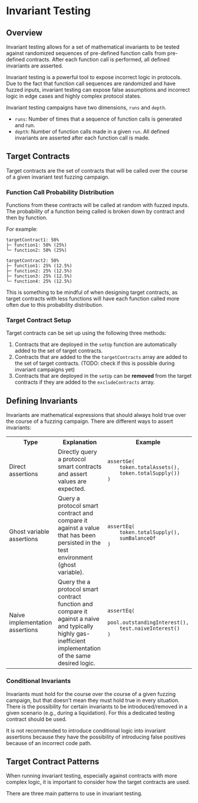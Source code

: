 # Invariant Testing
## Overview

Invariant testing allows for a set of mathematical invariants to be tested against randomized sequences of pre-defined function calls from pre-defined contracts. After each function call is performed, all defined invariants are asserted.

Invariant testing is a powerful tool to expose incorrect logic in protocols. Due to the fact that function call sequences are randomized and have fuzzed inputs, invariant testing can expose false assumptions and incorrect logic in edge cases and highly complex protocol states.

Invariant testing campaigns have two dimensions, `runs` and `depth`.
- `runs`: Number of times that a sequence of function calls is generated and run.
- `depth`: Number of function calls made in a given `run`. All defined invariants are asserted after each function call is made.

## Target Contracts

Target contracts are the set of contracts that will be called over the course of a given invariant test fuzzing campaign.

### Function Call Probability Distribution

Functions from these contracts will be called at random with fuzzed inputs. The probability of a function being called is broken down by contract and then by function.

For example:

```
targetContract1: 50%
├─ function1: 50% (25%)
└─ function2: 50% (25%)

targetContract2: 50%
├─ function1: 25% (12.5%)
├─ function2: 25% (12.5%)
├─ function3: 25% (12.5%)
└─ function4: 25% (12.5%)
```

This is something to be mindful of when designing target contracts, as target contracts with less functions will have each function called more often due to this probability distribution.

### Target Contract Setup

Target contracts can be set up using the following three methods:
1. Contracts that are deployed in the `setUp` function are automatically added to the set of target contracts.
2. Contracts that are added to the the `targetContracts` array are added to the set of target contracts. (TODO: check if this is possible during invariant campaigns yet)
3. Contracts that are deployed in the `setUp` can be **removed** from the target contracts if they are added to the `excludeContracts` array.

## Defining Invariants

Invariants are mathematical expressions that should always hold true over the course of a fuzzing campaign. There are different ways to assert invariants:

<table>
<tr><th>Type</th><th>Explanation</th><th>Example</th></tr>

<tr>

<td>Direct assertions</td>
<td>Directly query a protocol smart contracts and assert values are expected.</td>
<td>

```solidity
assertGe(
    token.totalAssets(),
    token.totalSupply())
)
```
</td>

</tr>

<tr>

<td>Ghost variable assertions</td>
<td>Query a protocol smart contract and compare it against a value that has been persisted in the test environment (ghost variable).</td>
<td>

```solidity
assertEq(
    token.totalSupply(),
    sumBalanceOf
)
```
</td>

</tr>

<tr>

<td>Naive implementation assertions</td>
<td>Query the a protocol smart contract function and compare it against a naive and typically highly gas-inefficient implementation of the same desired logic.</td>
<td>

```solidity
assertEq(
    pool.outstandingInterest(),
    test.naiveInterest()
)
```
</td>

</tr>
</table>

### Conditional Invariants

Invariants must hold for the course over the course of a given fuzzing campaign, but that doesn't mean they must hold true in every situation. There is the possibility for certain invariants to be introduced/removed in a given scenario (e.g., during a liquidation). For this a dedicated testing contract should be used.

It is not recommended to introduce conditional logic into invariant assertions because they have the possibility of introducing false positives because of an incorrect code path.

## Target Contract Patterns

When running invariant testing, especially against contracts with more complex logic, it is important to consider how the target contracts are used.

There are three main patterns to use in invariant testing.
